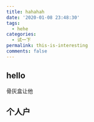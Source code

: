 ```yaml
---
title: hahahah
date: '2020-01-08 23:48:30'
tags:
  - hehe
categories:
  - 试一下
permalink: this-is-interesting
comments: false
---
```

## hello
骨灰盒让他
## 个人户
